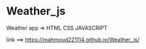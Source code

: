 # Weather_js
Weather app => HTML CSS JAVASCRIPT

link ==> https://mahmoud221114.github.io/Weather_js/
